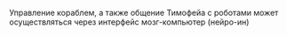 Управление кораблем, а также общение Тимофейа с роботами может осуществляться через интерфейс мозг-компьютер (нейро-ин)